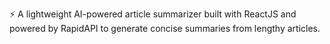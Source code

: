 ⚡️ A lightweight AI-powered article summarizer built with ReactJS and powered by RapidAPI to generate concise summaries from lengthy articles.

